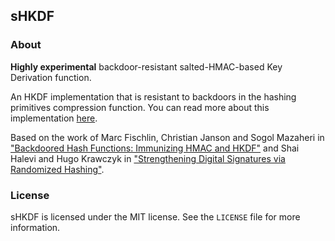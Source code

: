 ## sHKDF

### About

**Highly experimental** backdoor-resistant salted-HMAC-based Key Derivation function.

An HKDF implementation that is resistant to backdoors in the hashing primitives
compression function. You can read more about this implementation [here](https://brycx.github.io/2018/08/27/securing-hkdf-against-backdoors.html).



Based on the work of Marc Fischlin, Christian Janson and Sogol Mazaheri in
["Backdoored Hash Functions: Immunizing HMAC and HKDF"](https://eprint.iacr.org/2018/362.pdf) and Shai Halevi and Hugo Krawczyk in ["Strengthening Digital Signatures via Randomized Hashing"](https://www.iacr.org/archive/crypto2006/41170039/41170039.pdf).

### License
sHKDF is licensed under the MIT license. See the `LICENSE` file for more information.
